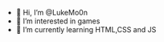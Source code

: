 - 👋 Hi, I’m @LukeMo0n
- 👀 I’m interested in games
- 🌱 I’m currently learning HTML,CSS and JS

<!---
LukeMo0n/LukeMo0n is a ✨ special ✨ repository because its `README.md` (this file) appears on your GitHub profile.
You can click the Preview link to take a look at your changes.
--->
